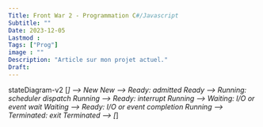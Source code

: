 ```yaml
---
Title: Front War 2 - Programmation C#/Javascript
Subtitle: ""
Date: 2023-12-05
Lastmod : 
Tags: ["Prog"]
image : ""
Description: "Article sur mon projet actuel."
Draft: 
---
```


stateDiagram-v2
   [*] --> New
   New --> Ready: admitted
   Ready --> Running: scheduler dispatch
   Running --> Ready: interrupt
   Running --> Waiting: I/O or event wait
   Waiting --> Ready: I/O or event completion
   Running --> Terminated: exit
   Terminated --> [*]

